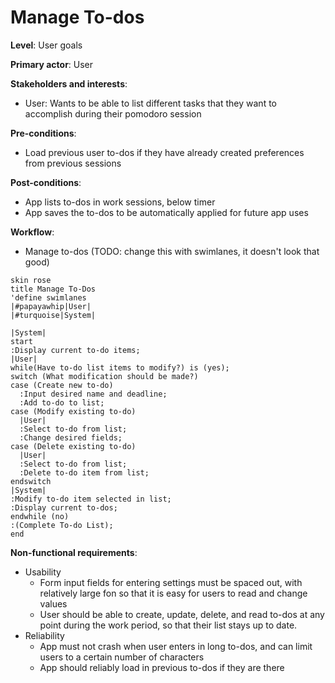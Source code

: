 # Manage To-dos
**Level**: User goals

**Primary actor**: User

**Stakeholders and interests**:

- User: Wants to be able to list different tasks that they want to
accomplish during their pomodoro session

**Pre-conditions**:

- Load previous user to-dos if they have already created preferences from previous sessions

**Post-conditions**:

- App lists to-dos in work sessions, below timer
- App saves the to-dos to be automatically applied for future app uses

**Workflow**:
- Manage to-dos (TODO: change this with swimlanes, it doesn't look that good)
```puml
skin rose
title Manage To-Dos
'define swimlanes
|#papayawhip|User|
|#turquoise|System| 

|System|
start
:Display current to-do items;
|User|
while(Have to-do list items to modify?) is (yes);
switch (What modification should be made?) 
case (Create new to-do)
  :Input desired name and deadline;
  :Add to-do to list;
case (Modify existing to-do)
  |User|
  :Select to-do from list;
  :Change desired fields;
case (Delete existing to-do)
  |User|
  :Select to-do from list;
  :Delete to-do item from list;
endswitch
|System|
:Modify to-do item selected in list;
:Display current to-dos;
endwhile (no)
:(Complete To-do List);
end
```
**Non-functional requirements**:
- Usability
    - Form input fields for entering settings must be spaced out, with relatively large fon
      so that it is easy for users to read and change values
    - User should be able to create, update, delete, and read to-dos at
  any point during the work period, so that their list stays up to date.
- Reliability
    - App must not crash when user enters in long to-dos, and can limit users to a certain number of characters
    - App should reliably load in previous to-dos if they are there